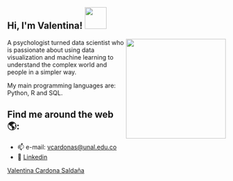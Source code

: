 <h2> Hi, I'm Valentina! <img src="https://media.giphy.com/media/mGcNjsfWAjY5AEZNw6/giphy.gif" width="50"></h2>
<img align='right' src="https://media.giphy.com/media/9cghZPGI3DiSygM6j7/giphy.gif" width="230">

A psychologist turned data scientist who is passionate about using data visualization and 
machine learning to understand the complex world and people in a simpler way.

My main programming languages are: Python, R and SQL.

## Find me around the web 🌎:
- 📫 e-mail: vcardonas@unal.edu.co
- 💼 [Linkedin](https://www.linkedin.com/in/vcardonas/)

<div 
  class='LI-profile-badge'
  data-version='v1'
  data-size='medium'
  data-locale='en_US'
  data-type='horizontal'
  data-theme='dark'
  data-vanity="vcardonas"
>
  <a
    class='LI-simple-link'
    href="https://co.linkedin.com/in/vcardonas?trk=profile-badge"
    >
    Valentina Cardona Saldaña
  </a>
</div> 
 
 <script
  type = 'text/javascript'
  src = 'https://platform.linkedin.com/badges/js/profile.js'
  async
  defer
></script>
